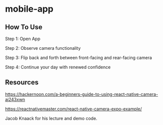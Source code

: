 # mobile-app

## How To Use

Step 1: Open App

Step 2: Observe camera functionality

Step 3: Flip back and forth between front-facing and rear-facing camera

Step 4: Continue your day with renewed confidence


## Resources

https://hackernoon.com/a-beginners-guide-to-using-react-native-camera-aj243xwn 

https://reactnativemaster.com/react-native-camera-expo-example/ 

Jacob Knaack for his lecture and demo code.